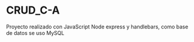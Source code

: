 # CRUD_C-A
Proyecto realizado con JavaScript Node express y handlebars, como base de datos se uso MySQL 
